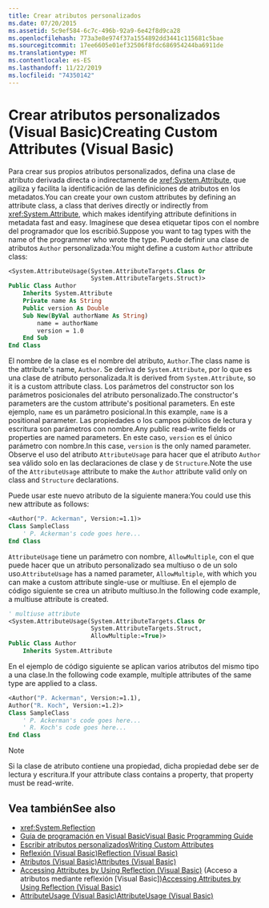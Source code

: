 ```yaml
---
title: Crear atributos personalizados
ms.date: 07/20/2015
ms.assetid: 5c9ef584-6c7c-496b-92a9-6e42f8d9ca28
ms.openlocfilehash: 773a3e8e974f37a1554892dd3441c115681c5bae
ms.sourcegitcommit: 17ee6605e01ef32506f8fdc686954244ba6911de
ms.translationtype: MT
ms.contentlocale: es-ES
ms.lasthandoff: 11/22/2019
ms.locfileid: "74350142"
---
```

# <a name="creating-custom-attributes-visual-basic"></a><span data-ttu-id="cc705-102">Crear atributos personalizados (Visual Basic)</span><span class="sxs-lookup"><span data-stu-id="cc705-102">Creating Custom Attributes (Visual Basic)</span></span>

<span data-ttu-id="cc705-103">Para crear sus propios atributos personalizados, defina una clase de atributo derivada directa o indirectamente de <xref:System.Attribute>, que agiliza y facilita la identificación de las definiciones de atributos en los metadatos.</span><span class="sxs-lookup"><span data-stu-id="cc705-103">You can create your own custom attributes by defining an attribute class, a class that derives directly or indirectly from <xref:System.Attribute>, which makes identifying attribute definitions in metadata fast and easy.</span></span> <span data-ttu-id="cc705-104">Imagínese que desea etiquetar tipos con el nombre del programador que los escribió.</span><span class="sxs-lookup"><span data-stu-id="cc705-104">Suppose you want to tag types with the name of the programmer who wrote the type.</span></span> <span data-ttu-id="cc705-105">Puede definir una clase de atributos `Author` personalizada:</span><span class="sxs-lookup"><span data-stu-id="cc705-105">You might define a custom `Author` attribute class:</span></span>

```vb
<System.AttributeUsage(System.AttributeTargets.Class Or
                       System.AttributeTargets.Struct)>
Public Class Author
    Inherits System.Attribute
    Private name As String
    Public version As Double
    Sub New(ByVal authorName As String)
        name = authorName
        version = 1.0
    End Sub
End Class
```

<span data-ttu-id="cc705-106">El nombre de la clase es el nombre del atributo, `Author`.</span><span class="sxs-lookup"><span data-stu-id="cc705-106">The class name is the attribute's name, `Author`.</span></span> <span data-ttu-id="cc705-107">Se deriva de `System.Attribute`, por lo que es una clase de atributo personalizada.</span><span class="sxs-lookup"><span data-stu-id="cc705-107">It is derived from `System.Attribute`, so it is a custom attribute class.</span></span> <span data-ttu-id="cc705-108">Los parámetros del constructor son los parámetros posicionales del atributo personalizado.</span><span class="sxs-lookup"><span data-stu-id="cc705-108">The constructor's parameters are the custom attribute's positional parameters.</span></span> <span data-ttu-id="cc705-109">En este ejemplo, `name` es un parámetro posicional.</span><span class="sxs-lookup"><span data-stu-id="cc705-109">In this example, `name` is a positional parameter.</span></span> <span data-ttu-id="cc705-110">Las propiedades o los campos públicos de lectura y escritura son parámetros con nombre.</span><span class="sxs-lookup"><span data-stu-id="cc705-110">Any public read-write fields or properties are named parameters.</span></span> <span data-ttu-id="cc705-111">En este caso, `version` es el único parámetro con nombre.</span><span class="sxs-lookup"><span data-stu-id="cc705-111">In this case, `version` is the only named parameter.</span></span> <span data-ttu-id="cc705-112">Observe el uso del atributo `AttributeUsage` para hacer que el atributo `Author` sea válido solo en las declaraciones de clase y de `Structure`.</span><span class="sxs-lookup"><span data-stu-id="cc705-112">Note the use of the `AttributeUsage` attribute to make the `Author` attribute valid only on class and `Structure` declarations.</span></span>

<span data-ttu-id="cc705-113">Puede usar este nuevo atributo de la siguiente manera:</span><span class="sxs-lookup"><span data-stu-id="cc705-113">You could use this new attribute as follows:</span></span>

```vb
<Author("P. Ackerman", Version:=1.1)>
Class SampleClass
    ' P. Ackerman's code goes here...
End Class
```

<span data-ttu-id="cc705-114">`AttributeUsage` tiene un parámetro con nombre, `AllowMultiple`, con el que puede hacer que un atributo personalizado sea multiuso o de un solo uso.</span><span class="sxs-lookup"><span data-stu-id="cc705-114">`AttributeUsage` has a named parameter, `AllowMultiple`, with which you can make a custom attribute single-use or multiuse.</span></span> <span data-ttu-id="cc705-115">En el ejemplo de código siguiente se crea un atributo multiuso.</span><span class="sxs-lookup"><span data-stu-id="cc705-115">In the following code example, a multiuse attribute is created.</span></span>

```vb
' multiuse attribute
<System.AttributeUsage(System.AttributeTargets.Class Or
                       System.AttributeTargets.Struct,
                       AllowMultiple:=True)>
Public Class Author
    Inherits System.Attribute
```

<span data-ttu-id="cc705-116">En el ejemplo de código siguiente se aplican varios atributos del mismo tipo a una clase.</span><span class="sxs-lookup"><span data-stu-id="cc705-116">In the following code example, multiple attributes of the same type are applied to a class.</span></span>

```vb
<Author("P. Ackerman", Version:=1.1),
Author("R. Koch", Version:=1.2)>
Class SampleClass
    ' P. Ackerman's code goes here...
    ' R. Koch's code goes here...
End Class
```

> [!NOTE]
> <span data-ttu-id="cc705-117">Si la clase de atributo contiene una propiedad, dicha propiedad debe ser de lectura y escritura.</span><span class="sxs-lookup"><span data-stu-id="cc705-117">If your attribute class contains a property, that property must be read-write.</span></span>

## <a name="see-also"></a><span data-ttu-id="cc705-118">Vea también</span><span class="sxs-lookup"><span data-stu-id="cc705-118">See also</span></span>

- <xref:System.Reflection>
- [<span data-ttu-id="cc705-119">Guía de programación en Visual Basic</span><span class="sxs-lookup"><span data-stu-id="cc705-119">Visual Basic Programming Guide</span></span>](../../../../visual-basic/programming-guide/index.md)
- [<span data-ttu-id="cc705-120">Escribir atributos personalizados</span><span class="sxs-lookup"><span data-stu-id="cc705-120">Writing Custom Attributes</span></span>](../../../../standard/attributes/writing-custom-attributes.md)
- [<span data-ttu-id="cc705-121">Reflexión (Visual Basic)</span><span class="sxs-lookup"><span data-stu-id="cc705-121">Reflection (Visual Basic)</span></span>](../../../../visual-basic/programming-guide/concepts/reflection.md)
- [<span data-ttu-id="cc705-122">Atributos (Visual Basic)</span><span class="sxs-lookup"><span data-stu-id="cc705-122">Attributes (Visual Basic)</span></span>](../../../../visual-basic/language-reference/attributes.md)
- <span data-ttu-id="cc705-123">[Accessing Attributes by Using Reflection (Visual Basic)](../../../../visual-basic/programming-guide/concepts/attributes/accessing-attributes-by-using-reflection.md) (Acceso a atributos mediante reflexión [Visual Basic])</span><span class="sxs-lookup"><span data-stu-id="cc705-123">[Accessing Attributes by Using Reflection (Visual Basic)](../../../../visual-basic/programming-guide/concepts/attributes/accessing-attributes-by-using-reflection.md)</span></span>
- [<span data-ttu-id="cc705-124">AttributeUsage (Visual Basic)</span><span class="sxs-lookup"><span data-stu-id="cc705-124">AttributeUsage (Visual Basic)</span></span>](../../../../visual-basic/programming-guide/concepts/attributes/attributeusage.md)
